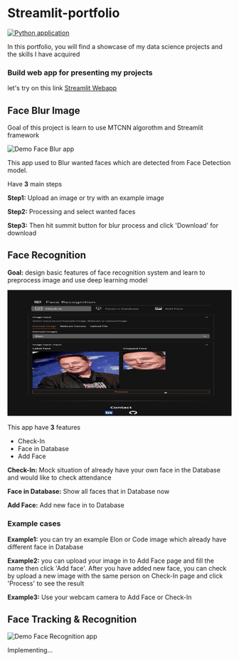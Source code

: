 # Streamlit-portfolio

[![Python application](https://github.com/NatapolLim/streamlit-portfolio/actions/workflows/python-app.yml/badge.svg?branch=main)](https://github.com/NatapolLim/streamlit-portfolio/actions/workflows/python-app.yml)

In this portfolio, you will find a showcase of my data science projects and the skills I have acquired
### Build web app for presenting my projects
let's try on this link
[Streamlit Webapp](https://natapollim-streamlit-portfolio-0-profile-ayvdum.streamlit.app/Face_Blur)

## Face Blur Image
Goal of this project is learn to use MTCNN algorothm and Streamlit framework

![Demo Face Blur app](./assets/profile/demo_face_blur.GIF)

This app used to Blur wanted faces which are detected from Face Detection model.

Have **3** main steps

**Step1:** Upload an image or try with an example image

**Step2:** Processing and select wanted faces

**Step3:** Then hit summit button for blur process and click 'Download' for download
## Face Recognition
**Goal:** design basic features of face recognition system and learn to preprocess image and use deep learning model

![Demo Face Recognition app](./assets/profile/face_rec_example.GIF)

This app have **3** features
- Check-In
- Face in Database
- Add Face
        
**Check-In:** Mock situation of already have your own face in the Database and would like to check attendance

**Face in Database:** Show all faces that in Database now

**Add Face:** Add new face in to Database
  
### Example cases
      
**Example1:** you can try an example Elon or Code image which already have different face in Database

**Example2:** you can upload your image in to Add Face page and fill the name then click 'Add face'.
        After you have added new face, you can check by upload a new image with the same person on Check-In page and click 'Process' to see the result

**Example3:** Use your webcam camera to Add Face or Check-In

## Face Tracking & Recognition

![Demo Face Recognition app](./assets/profile/face_re_id.GIF)

Implementing...